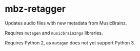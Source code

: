 mbz-retagger
============

Updates audio files with new metadata from MusicBrainz.

Requires `mutagen` and `musicbrainzngs` libraries.

Requires Python 2, as `mutagen` does not yet support Python 3.

